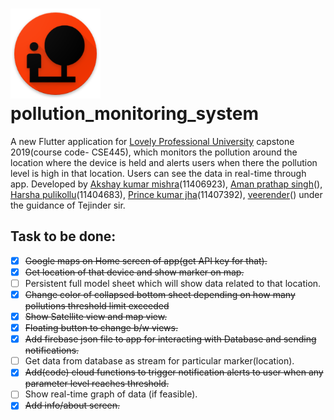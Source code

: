 # ![App logo](https://raw.githubusercontent.com/harshapulikollu/pollution_monitoring_system/master/android/app/src/main/res/mipmap-xxhdpi/ic_launcher.png) pollution_monitoring_system

A new Flutter application for [Lovely Professional University](https://www.lpu.in) capstone 2019(course code- CSE445), which monitors the pollution around the location where the device is held and alerts
  users when there the pollution level is high in that location. Users can see the data in real-time through app.
  Developed by [Akshay kumar mishra](https://www.linkedin.com/in/akshay-kumar-mishra-563847116/)(11406923), [Aman prathap singh]()(), [Harsha pulikollu](https://www.linkedin.com/in/harsha-pulikollu/)(11404683), [Prince kumar jha]()(11407392), [veerender]()() under the guidance of Tejinder sir.

## Task to be done:
- [X] ~~Google maps on Home screen of app(get API key for that).~~
- [X] ~~Get location of that device and show marker on map.~~
- [ ] Persistent full model sheet which will show data related to that location.
- [X] ~~Change color of collapsed bottom sheet depending on how many pollutions threshold limit exceeded~~
- [X] ~~Show Satellite view and map view.~~
- [X] ~~Floating button to change b/w views.~~
- [X] ~~Add firebase json file to app for interacting with Database and sending notifications.~~
- [ ] Get data from database as stream for particular marker(location).
- [X] ~~Add(code) cloud functions to trigger notification alerts to user when any parameter level reaches threshold.~~
- [ ] Show real-time graph of data (if feasible).
- [X] ~~Add info/about screen.~~